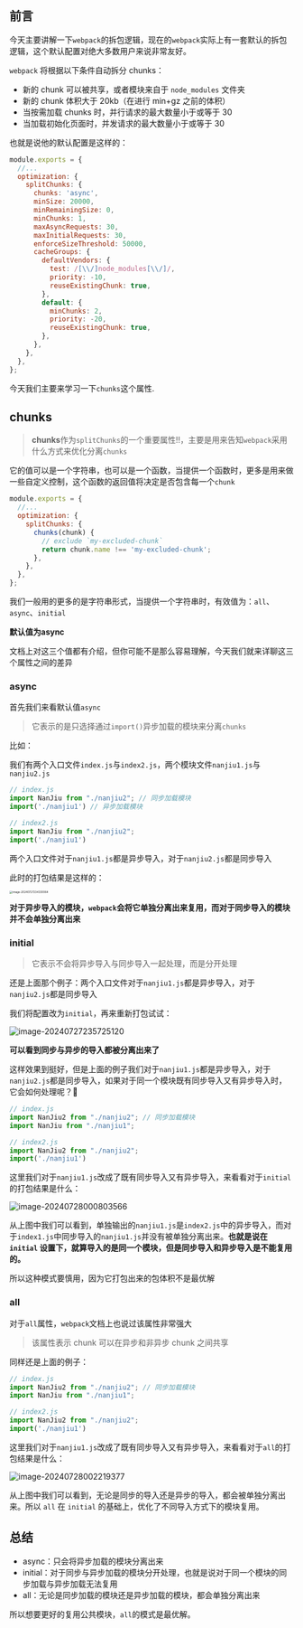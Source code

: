 ## 前言

今天主要讲解一下`webpack`的拆包逻辑，现在的`webpack`实际上有一套默认的拆包逻辑，这个默认配置对绝大多数用户来说非常友好。

`webpack` 将根据以下条件自动拆分 chunks：

- 新的 chunk 可以被共享，或者模块来自于 `node_modules` 文件夹
- 新的 chunk 体积大于 20kb（在进行 min+gz 之前的体积）
- 当按需加载 chunks 时，并行请求的最大数量小于或等于 30
- 当加载初始化页面时，并发请求的最大数量小于或等于 30

也就是说他的默认配置是这样的：

```js
module.exports = {
  //...
  optimization: {
    splitChunks: {
      chunks: 'async',
      minSize: 20000,
      minRemainingSize: 0,
      minChunks: 1,
      maxAsyncRequests: 30,
      maxInitialRequests: 30,
      enforceSizeThreshold: 50000,
      cacheGroups: {
        defaultVendors: {
          test: /[\\/]node_modules[\\/]/,
          priority: -10,
          reuseExistingChunk: true,
        },
        default: {
          minChunks: 2,
          priority: -20,
          reuseExistingChunk: true,
        },
      },
    },
  },
};
```

今天我们主要来学习一下`chunks`这个属性.

## chunks

> **chunks**作为`splitChunks`的一个重要属性‼️，主要是用来告知`webpack`采用什么方式来优化分离`chunks`

它的值可以是一个字符串，也可以是一个函数，当提供一个函数时，更多是用来做一些自定义控制，这个函数的返回值将决定是否包含每一个`chunk`

```js
module.exports = {
  //...
  optimization: {
    splitChunks: {
      chunks(chunk) {
        // exclude `my-excluded-chunk`
        return chunk.name !== 'my-excluded-chunk';
      },
    },
  },
};
```

我们一般用的更多的是字符串形式，当提供一个字符串时，有效值为：`all`、`async`、`initial`

**默认值为async**

文档上对这三个值都有介绍，但你可能不是那么容易理解，今天我们就来详聊这三个属性之间的差异

### async

首先我们来看默认值`async`

> 它表示的是只选择通过`import()`异步加载的模块来分离`chunks`	

比如：

我们有两个入口文件`index.js`与`index2.js`，两个模块文件`nanjiu1.js`与`nanjiu2.js`

```js
// index.js
import NanJiu from "./nanjiu2"; // 同步加载模块
import('./nanjiu1') // 异步加载模块
```

```js
// index2.js
import NanJiu from "./nanjiu2";
import('./nanjiu1')
```

两个入口文件对于`nanjiu1.js`都是异步导入，对于`nanjiu2.js`都是同步导入

此时的打包结果是这样的：

<img src="/Users/songyao/Library/Application Support/typora-user-images/image-20240727234330064.png" alt="image-20240727234330064" style="zoom:33%;" />

**对于异步导入的模块，`webpack`会将它单独分离出来复用，而对于同步导入的模块并不会单独分离出来**

### initial

> 它表示不会将异步导入与同步导入一起处理，而是分开处理

还是上面那个例子：两个入口文件对于`nanjiu1.js`都是异步导入，对于`nanjiu2.js`都是同步导入

我们将配置改为`initial`，再来重新打包试试：

![image-20240727235725120](/Users/songyao/Desktop/songyao/fe-nanjiu/article/2024/2024-07/images/4-2.png)

**可以看到同步与异步的导入都被分离出来了**

这样效果到挺好，但是上面的例子我们对于`nanjiu1.js`都是异步导入，对于`nanjiu2.js`都是同步导入，如果对于同一个模块既有同步导入又有异步导入时，它会如何处理呢？🤔

```js
// index.js
import NanJiu2 from "./nanjiu2"; // 同步加载模块
import NanJiu from "./nanjiu1";
```

```js
// index2.js
import NanJiu2 from "./nanjiu2";
import('./nanjiu1')
```

这里我们对于`nanjiu1.js`改成了既有同步导入又有异步导入，来看看对于`initial`的打包结果是什么：

![image-20240728000803566](/Users/songyao/Desktop/songyao/fe-nanjiu/article/2024/2024-07/images/4-3.png)

从上图中我们可以看到，单独输出的`nanjiu1.js`是`index2.js`中的异步导入，而对于`index1.js`中同步导入的`nanjiu1.js`并没有被单独分离出来。**也就是说在 `initial` 设置下，就算导入的是同一个模块，但是同步导入和异步导入是不能复用的。**

所以这种模式要慎用，因为它打包出来的包体积不是最优解

### all

对于`all`属性，`webpack`文档上也说过该属性非常强大

> 该属性表示 chunk 可以在异步和非异步 chunk 之间共享

同样还是上面的例子：

```js
// index.js
import NanJiu2 from "./nanjiu2"; // 同步加载模块
import NanJiu from "./nanjiu1";
```

```js
// index2.js
import NanJiu2 from "./nanjiu2";
import('./nanjiu1')
```

这里我们对于`nanjiu1.js`改成了既有同步导入又有异步导入，来看看对于`all`的打包结果是什么：

![image-20240728002219377](/Users/songyao/Desktop/songyao/fe-nanjiu/article/2024/2024-07/images/4-4.png)

从上图中我们可以看到，无论是同步的导入还是异步的导入，都会被单独分离出来。所以 `all` 在 `initial` 的基础上，优化了不同导入方式下的模块复用。

## 总结

- async：只会将异步加载的模块分离出来
- initial：对于同步与异步加载的模块分开处理，也就是说对于同一个模块的同步加载与异步加载无法复用
- all：无论是同步加载的模块还是异步加载的模块，都会单独分离出来

所以想要更好的复用公共模块，`all`的模式是最优解。